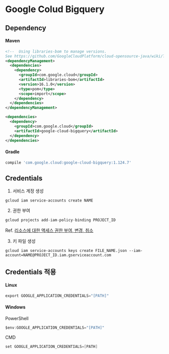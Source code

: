 # Google Colud Bigquery

## Dependency

#### Maven
```xml
<!--  Using libraries-bom to manage versions.
See https://github.com/GoogleCloudPlatform/cloud-opensource-java/wiki/The-Google-Cloud-Platform-Libraries-BOM -->
<dependencyManagement>
  <dependencies>
    <dependency>
      <groupId>com.google.cloud</groupId>
      <artifactId>libraries-bom</artifactId>
      <version>16.1.0</version>
      <type>pom</type>
      <scope>import</scope>
    </dependency>
  </dependencies>
</dependencyManagement>

<dependencies>
  <dependency>
    <groupId>com.google.cloud</groupId>
    <artifactId>google-cloud-bigquery</artifactId>
  </dependency>
</dependencies>
```

#### Gradle
```groovy
compile 'com.google.cloud:google-cloud-bigquery:1.124.7'
```

## Credentials
1. 서비스 계정 생성
```
gcloud iam service-accounts create NAME
```
2. 권한 부여
```groovy
gcloud projects add-iam-policy-binding PROJECT_ID
```

Ref. [리소스에 대한 액세스 권한 부여, 변경, 취소](https://cloud.google.com/iam/docs/granting-changing-revoking-access)

3. 키 파일 생성
```
gcloud iam service-accounts keys create FILE_NAME.json --iam-account=NAME@PROJECT_ID.iam.gserviceaccount.com
```

## Credentials 적용

#### Linux
```groovy
export GOOGLE_APPLICATION_CREDENTIALS="[PATH]"
```

#### Windows
PowerShell
```groovy
$env:GOOGLE_APPLICATION_CREDENTIALS="[PATH]"
```
CMD
```groovy
set GOOGLE_APPLICATION_CREDENTIALS=[PATH]
```